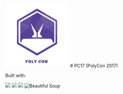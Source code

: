 <img src="./static/slide.png" width="200">
# PC17 (PolyCon 2017)

Built with:

<img src="https://www.python.org/static/opengraph-icon-200x200.png" width="200">
<img src="http://www.tornadoweb.org/en/stable/_images/tornado.png" width="200">
<img src="http://www.yattag.org/static/yattag-logo.png" width="200">
<img src="https://www.crummy.com/software/BeautifulSoup/10.1.jpg" width="200" alt="Beautiful Soup">
